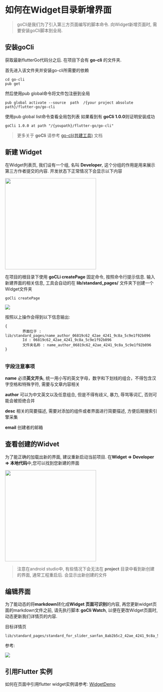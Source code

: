 # 如何在Widget目录新增界面

> goCli是我们为了引入第三方页面编写的脚本命令. 向Widget新增页面时, 需要安装goCli脚本到全局.



## 安装goCli

获取最新flutterGo代码分之后. 在项目下会有 **go-cli** 的文件夹.

首先进入该文件夹并安装go-cli所需要的依赖

```
cd go-cli
pub get
```

然后使用pub global命令将文件包注册到全局

```
pub global activate --source  path  /{your project absolute path}/flutter-go/go-cli

```

使用pub global list命令查看全局包列表 如果看到有 **goCli 1.0.0**则证明安装成功

```
goCli 1.0.0 at path "/{youpath}/flutter-go/go-cli"

```
> 更多关于 **goCli** 请参考  [go-cli(共建工具)](https://github.com/alibaba/flutter-go/blob/beta/docs/go-cli.md) 文档




## 新建 Widget

在Widget列表页, 我们设有一个组, 名叫 **Developer**, 这个分组的作用是用来展示第三方作者提交的内容. 开发状态下正常情况下会显示以下内容

<img src="https://img.alicdn.com/tfs/TB1RCfZc1H2gK0jSZJnXXaT1FXa-798-1582.png" width='300px' />

在项目的根目录下使用 **goCLi createPage** 固定命令, 按照命令行提示信息. 输入新建界面的相关信息, 工具会自动的在 **lib/standard_pages/** 文件夹下创建一个Widget文件夹


```
goCli createPage
```

![](https://img.alicdn.com/tfs/TB1C9qKdoY1gK0jSZFCXXcwqXXa-1314-928.png)

按照以上操作会得到以下信息输出:

```
{
        界面位于 : lib/standard_pages/name_author_06819c62_42ae_4241_9c8a_5c9e1f92b096
        Id : 06819c62_42ae_4241_9c8a_5c9e1f92b096
        文件夹名称 : name_author_06819c62_42ae_4241_9c8a_5c9e1f92b096
}


```

### 字段注意事项

**name** 必须**英文开头**, 统一用小写的英文字母，数字和下划线的组合，不得包含汉字空格和特殊字符, 需要与文章内容相关


**author** 可以为中文英文以及任意组合, 但是不得有歧义, 暴力, 辱骂等词汇, 否则可能会被拒绝合并

**desc** 相关的简要描述, 需要对添加的组件或者界面进行简要描述, 方便后期搜索引擎采集

**email** 创建者的邮箱

## 查看创建的Widvet

为了能正确的加载出新的界面, 建议重新启动当前项目. 在**Widget => Developer => 本地代码**中,您可以找到您新建的界面

<image src='https://img.alicdn.com/tfs/TB1eNLYc7Y2gK0jSZFgXXc5OFXa-744-722.png' width='300px' />

> 注意在android studio中, 有些情况下会无法在 **project** 目录中看到新创建的界面, 通常工程重启后. 会显示出新创建的文件
  
## 编辑界面

为了能动态的将**markdown**转化成**Widget 页面可识别**的内容, 再您更新widget页面的markdown文件之前, 请先执行脚本 **goCli Watch**,  以便在更改Widget页面时, 动态更新我们详情页的内容.



目标详情页

```
lib/standard_pages/standard_for_slider_sanfan_8ab2b5c2_42ae_4241_9c8a_5c9e1f92b096/index.md
```


参考:

![](https://img.alicdn.com/tfs/TB1cHLZc.T1gK0jSZFhXXaAtVXa-1393-760.gif)



## 引用Flutter 实例

如何在页面中引用flutter widget实例请参考: [WidgetDemo](https://github.com/alibaba/flutter-go/blob/beta/go-cli/utils/tpl.md)
